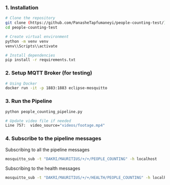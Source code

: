 ### 1. Installation

```bash
# Clone the repository
git clone (https://github.com/PanasheTapfumaneyi/people-counting-test/)
cd people-counting-test

# Create virtual environment
python -m venv venv
venv\\Scripts\\activate 

# Install dependencies
pip install -r requirements.txt
```

### 2. Setup MQTT Broker (for testing)

```bash
# Using Docker
docker run -it -p 1883:1883 eclipse-mosquitto

```

### 3. Run the Pipeline

```bash
python people_counting_pipeline.py

# Update video file if needed
Line 757:  video_source="videos/footage.mp4"
```

### 4. Subscribe to the pipeline messages 

Subscribing to all the pipeline messages
```bash
mosquitto_sub -t "DAKRI/MAURITIUS/+/+/PEOPLE_COUNTING" -h localhost
```
Subscribing to the health messages 
```bash
mosquitto_sub -t "DAKRI/MAURITIUS/+/+/HEALTH/PEOPLE_COUNTING" -h localhost
```
